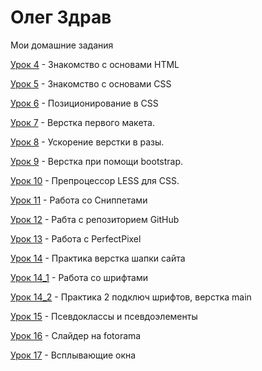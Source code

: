 # Олег Здрав
Мои домашние задания

[Урок 4](https://olegzdrav.github.io/lesson_4/ "моя домашка 4") - Знакомство с основами HTML

[Урок 5](https://olegzdrav.github.io/lesson_5/ "моя домашка 5") - Знакомство с основами CSS

[Урок 6](https://olegzdrav.github.io/lesson_6/ "моя домашка 6") - Позиционирование в CSS

[Урок 7](https://olegzdrav.github.io/lesson_7/ "моя домашка 7") - Верстка первого макета.

[Урок 8](https://olegzdrav.github.io/lesson_8/ "моя домашка 8") - Ускорение верстки в разы.

[Урок 9](https://olegzdrav.github.io/lesson_9/ "моя домашка 9") - Верстка при помощи bootstrap.

[Урок 10](https://olegzdrav.github.io/lesson_10/ "моя домашка 10") - Препроцессор LESS для CSS.

[Урок 11](https://olegzdrav.github.io/lesson_11/ "моя домашка 11") - Работа со Сниппетами

[Урок 12](https://olegzdrav.github.io/lesson_12/ "моя домашка 12") - Рабта с репозиторием GitHub

[Урок 13](https://olegzdrav.github.io/lesson_13/ "моя домашка 13") - Работа с PerfectPixel

[Урок 14](https://olegzdrav.github.io/lesson_14/ "моя домашка 14") - Практика верстка шапки сайта

[Урок 14_1](https://olegzdrav.github.io/lesson_14_1/ "моя домашка 14_1") - Работа со шрифтами

[Урок 14_2](https://olegzdrav.github.io/lesson_14_2/ "моя домашка 14_2") - Практика 2 подключ шрифтов, верстка main

[Урок 15](https://olegzdrav.github.io/lesson_15/ "моя домашка 15") - Псевдоклассы и псевдоэлементы

[Урок 16](https://olegzdrav.github.io/lesson_16/ "моя домашка 16") - Слайдер на fotorama

[Урок 17](https://olegzdrav.github.io/lesson_17/ "моя домашка 17") - Всплывающие окна
